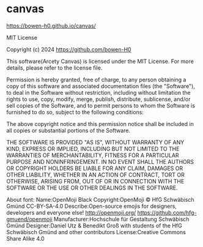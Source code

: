 # canvas
https://bowen-h0.github.io/canvas/

MIT License

Copyright (c) 2024 https://github.com/bowen-H0

This software(Arcety Canvas) is licensed under the MIT License. For more details, please refer to the license file.
    
Permission is hereby granted, free of charge, to any person obtaining a copy of this software and associated documentation files (the "Software"), to deal in the Software without restriction, including without limitation the rights to use, copy, modify, merge, publish, distribute, sublicense, and/or sell copies of the Software, and to permit persons to whom the Software is furnished to do so, subject to the following conditions:

The above copyright notice and this permission notice shall be included in all copies or substantial portions of the Software.

THE SOFTWARE IS PROVIDED "AS IS", WITHOUT WARRANTY OF ANY KIND, EXPRESS OR IMPLIED, INCLUDING BUT NOT LIMITED TO THE WARRANTIES OF MERCHANTABILITY, FITNESS FOR A PARTICULAR PURPOSE AND NONINFRINGEMENT. IN NO EVENT SHALL THE AUTHORS OR COPYRIGHT HOLDERS BE LIABLE FOR ANY CLAIM, DAMAGES OR OTHER LIABILITY, WHETHER IN AN ACTION OF CONTRACT, TORT OR OTHERWISE, ARISING FROM, OUT OF OR IN CONNECTION WITH THE SOFTWARE OR THE USE OR OTHER DEALINGS IN THE SOFTWARE.

About font:
Name:OpenMoji Black
Copyright:OpenMoji © HfG Schwäbisch Gmünd CC-BY-SA-4.0
Describe:Open-source emojis for designers, developers and everyone else! http://openmoji.org/ https://github.com/hfg-gmuend/openmoji
Manufacturer:Hochschule für Gestaltung Schwäbisch Gmünd
Designer:Daniel Utz & Benedikt Groß with students of the HfG Schwäbisch Gmünd and other contributors
License:Creative Commons Share Alike 4.0
